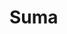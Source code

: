 # Suma
<mxfile>
  <diagram name="Suma de dos números">
    <mxGraphModel>
      <root>
        <mxCell id="0"/>
        <mxCell id="1" parent="0"/>
        <mxCell id="2" value="Inicio" style="ellipse" parent="1" vertex="1">
          <mxGeometry x="100" y="50" width="80" height="40"/>
        </mxCell>
        <mxCell id="3" value="Escribir 'Ingrese el primer número'" style="parallelogram" parent="1" vertex="1">
          <mxGeometry x="90" y="120" width="100" height="50"/>
        </mxCell>
        <mxCell id="4" value="Leer num1" style="parallelogram" parent="1" vertex="1">
          <mxGeometry x="90" y="190" width="100" height="50"/>
        </mxCell>
        <mxCell id="5" value="Escribir 'Ingrese el segundo número'" style="parallelogram" parent="1" vertex="1">
          <mxGeometry x="90" y="260" width="100" height="50"/>
        </mxCell>
        <mxCell id="6" value="Leer num2" style="parallelogram" parent="1" vertex="1">
          <mxGeometry x="90" y="330" width="100" height="50"/>
        </mxCell>
        <mxCell id="7" value="suma = num1 + num2" style="rectangle" parent="1" vertex="1">
          <mxGeometry x="90" y="400" width="100" height="50"/>
        </mxCell>
        <mxCell id="8" value="Escribir 'La suma es: ', suma" style="parallelogram" parent="1" vertex="1">
          <mxGeometry x="90" y="470" width="100" height="50"/>
        </mxCell>
        <mxCell id="9" value="Fin" style="ellipse" parent="1" vertex="1">
          <mxGeometry x="100" y="540" width="80" height="40"/>
        </mxCell>
        <!-- Flechas -->
        <mxCell id="10" source="2" target="3" edge="1" parent="1"/>
        <mxCell id="11" source="3" target="4" edge="1" parent="1"/>
        <mxCell id="12" source="4" target="5" edge="1" parent="1"/>
        <mxCell id="13" source="5" target="6" edge="1" parent="1"/>
        <mxCell id="14" source="6" target="7" edge="1" parent="1"/>
        <mxCell id="15" source="7" target="8" edge="1" parent="1"/>
        <mxCell id="16" source="8" target="9" edge="1" parent="1"/>
      </root>
    </mxGraphModel>
  </diagram>
</mxfile>
